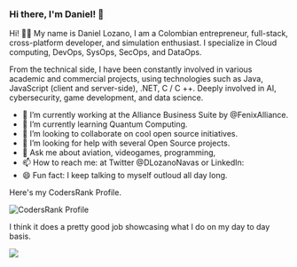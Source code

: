 ### Hi there, I'm Daniel! 👋

Hi! 👋🏻 My name is Daniel Lozano, I am a Colombian entrepreneur, full-stack, cross-platform developer, and simulation enthusiast. I specialize in Cloud computing, DevOps, SysOps, SecOps, and DataOps.

From the technical side, I have been constantly involved in various academic and commercial projects, using technologies such as Java, JavaScript (client and server-side), .NET,  C / C ++. Deeply involved in AI, cybersecurity, game development, and data science.

- 🔭 I’m currently working at the Alliance Business Suite by @FenixAlliance.
- 🌱 I’m currently learning Quantum Computing.
- 👯 I’m looking to collaborate on cool open source initiatives.
- 🤔 I’m looking for help with several Open Source projects.
- 💬 Ask me about aviation, videogames, programming, 
- 📫 How to reach me: at Twitter @DLozanoNavas or LinkedIn: 
- 😄 Fun fact: I keep talking to myself outloud all day long. 

Here's my CodersRank Profile. 

![CodersRank Profile](https://cr-ss-service.azurewebsites.net/api/ScreenShot?widget=summary&username=dlozanonavas&badges=12&show-avatar=false&style=--header-bg-color:%23000;--border-radius:10px)

I think it does a pretty good job showcasing what I do on my day to day basis.

<img  src="https://cr-skills-chart-widget.azurewebsites.net/api/api?username=dlozanonavas&style=--header-bg-color:%23000;--border-radius:10px"/>
